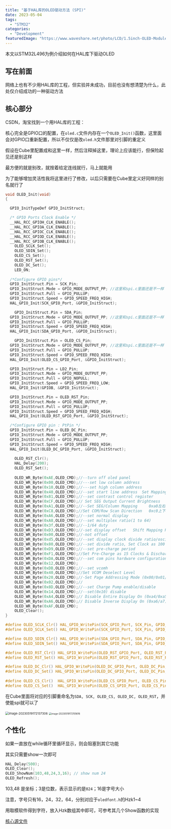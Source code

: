 ```yaml
---
title: "基于HAL库的OLED驱动方法 (SPI)"
date: 2023-05-04
tags:
  - "STM32"
categories:
  - "Development"
featuredImage: "https://www.waveshare.net/photo/LCD/1.5inch-OLED-Module/1.5inch-OLED-Module-1.jpg"
---
```


本文以STM32L496为例介绍如何在HAL库下驱动OLED

<!--more-->

## 写在前面

网络上也有不少用HAL库的工程，但实验并未成功，目前也没有想清楚为什么，此处仅介绍成功的一种驱动方法

## 核心部分

CSDN，淘宝找到一个用HAL库的工程：

核心完全是GPIO口的配置，在`oled.c`文件内存在一个`OLED_Init()`函数，这里面会对GPIO口重新配置，所以不仅仅是改`oled.h`文件那里对引脚的重定义

假设在Cube里配置成和这里一样，然后注释掉这里，理论上应该能行，但保险起见还是别这样

最方便的就是别改，就按着给定连线就行，马上就能用



为了能够增加灵活性我将这里进行了修改，以后只需要在Cube里定义好同样的别名就行了

```c
void OLED_Init(void)
{

  GPIO_InitTypeDef GPIO_InitStruct;

  /* GPIO Ports Clock Enable */
  __HAL_RCC_GPIOH_CLK_ENABLE();
  __HAL_RCC_GPIOA_CLK_ENABLE();
  __HAL_RCC_GPIOC_CLK_ENABLE();
  __HAL_RCC_GPIOD_CLK_ENABLE();
  __HAL_RCC_GPIOB_CLK_ENABLE();
	OLED_SCLK_Set();
	OLED_SDIN_Set();
	OLED_CS_Set();
	OLED_RST_Set();
	OLED_DC_Set();
	LED_ON;	
	
  /*Configure GPIO pins*/
  GPIO_InitStruct.Pin = SCK_Pin;
  GPIO_InitStruct.Mode = GPIO_MODE_OUTPUT_PP; //这里和spi.c里面还是不一样
  GPIO_InitStruct.Pull = GPIO_PULLUP;
  GPIO_InitStruct.Speed = GPIO_SPEED_FREQ_HIGH;
  HAL_GPIO_Init(SCK_GPIO_Port, &GPIO_InitStruct);

    GPIO_InitStruct.Pin = SDA_Pin;
  GPIO_InitStruct.Mode = GPIO_MODE_OUTPUT_PP; //这里和spi.c里面还是不一样
  GPIO_InitStruct.Pull = GPIO_PULLUP;
  GPIO_InitStruct.Speed = GPIO_SPEED_FREQ_HIGH;
  HAL_GPIO_Init(SDA_GPIO_Port, &GPIO_InitStruct);

    GPIO_InitStruct.Pin = OLED_CS_Pin;
  GPIO_InitStruct.Mode = GPIO_MODE_OUTPUT_PP; //这里和spi.c里面还是不一样
  GPIO_InitStruct.Pull = GPIO_PULLUP;
  GPIO_InitStruct.Speed = GPIO_SPEED_FREQ_HIGH;
  HAL_GPIO_Init(OLED_CS_GPIO_Port, &GPIO_InitStruct);

  GPIO_InitStruct.Pin = LD2_Pin;
  GPIO_InitStruct.Mode = GPIO_MODE_OUTPUT_PP;
  GPIO_InitStruct.Pull = GPIO_NOPULL;
  GPIO_InitStruct.Speed = GPIO_SPEED_FREQ_LOW;
  HAL_GPIO_Init(GPIOB, &GPIO_InitStruct);

  GPIO_InitStruct.Pin = OLED_RST_Pin;
  GPIO_InitStruct.Mode = GPIO_MODE_OUTPUT_PP;
  GPIO_InitStruct.Pull = GPIO_PULLUP;
  GPIO_InitStruct.Speed = GPIO_SPEED_FREQ_HIGH;
  HAL_GPIO_Init(OLED_RST_GPIO_Port, &GPIO_InitStruct);

  /*Configure GPIO pin : PtPin */
  GPIO_InitStruct.Pin = OLED_DC_Pin;
  GPIO_InitStruct.Mode = GPIO_MODE_OUTPUT_PP;
  GPIO_InitStruct.Pull = GPIO_PULLUP;
  GPIO_InitStruct.Speed = GPIO_SPEED_FREQ_HIGH;
  HAL_GPIO_Init(OLED_DC_GPIO_Port, &GPIO_InitStruct);
	
	OLED_RST_Clr();
	HAL_Delay(200);
	OLED_RST_Set();
	
	OLED_WR_Byte(0xAE,OLED_CMD);//--turn off oled panel
	OLED_WR_Byte(0x00,OLED_CMD);//---set low column address
	OLED_WR_Byte(0x10,OLED_CMD);//---set high column address
	OLED_WR_Byte(0x40,OLED_CMD);//--set start line address  Set Mapping RAM Display Start Line (0x00~0x3F)
	OLED_WR_Byte(0x81,OLED_CMD);//--set contrast control register
	OLED_WR_Byte(0xCF,OLED_CMD);// Set SEG Output Current Brightness
	OLED_WR_Byte(0xA1,OLED_CMD);//--Set SEG/Column Mapping     0xa0左右反置 0xa1正常
	OLED_WR_Byte(0xC8,OLED_CMD);//Set COM/Row Scan Direction   0xc0上下反置 0xc8正常
	OLED_WR_Byte(0xA6,OLED_CMD);//--set normal display
	OLED_WR_Byte(0xA8,OLED_CMD);//--set multiplex ratio(1 to 64)
	OLED_WR_Byte(0x3f,OLED_CMD);//--1/64 duty
	OLED_WR_Byte(0xD3,OLED_CMD);//-set display offset	Shift Mapping RAM Counter (0x00~0x3F)
	OLED_WR_Byte(0x00,OLED_CMD);//-not offset
	OLED_WR_Byte(0xd5,OLED_CMD);//--set display clock divide ratio/oscillator frequency
	OLED_WR_Byte(0x80,OLED_CMD);//--set divide ratio, Set Clock as 100 Frames/Sec
	OLED_WR_Byte(0xD9,OLED_CMD);//--set pre-charge period
	OLED_WR_Byte(0xF1,OLED_CMD);//Set Pre-Charge as 15 Clocks & Discharge as 1 Clock
	OLED_WR_Byte(0xDA,OLED_CMD);//--set com pins hardware configuration
	OLED_WR_Byte(0x12,OLED_CMD);
	OLED_WR_Byte(0xDB,OLED_CMD);//--set vcomh
	OLED_WR_Byte(0x40,OLED_CMD);//Set VCOM Deselect Level
	OLED_WR_Byte(0x20,OLED_CMD);//-Set Page Addressing Mode (0x00/0x01/0x02)
	OLED_WR_Byte(0x02,OLED_CMD);//
	OLED_WR_Byte(0x8D,OLED_CMD);//--set Charge Pump enable/disable
	OLED_WR_Byte(0x14,OLED_CMD);//--set(0x10) disable
	OLED_WR_Byte(0xA4,OLED_CMD);// Disable Entire Display On (0xa4/0xa5)
	OLED_WR_Byte(0xA6,OLED_CMD);// Disable Inverse Display On (0xa6/a7) 
	OLED_WR_Byte(0xAF,OLED_CMD);
	OLED_Clear();
}
```

```c
#define OLED_SCLK_Clr() HAL_GPIO_WritePin(SCK_GPIO_Port, SCK_Pin, GPIO_PIN_RESET);//CLK
#define OLED_SCLK_Set() HAL_GPIO_WritePin(SCK_GPIO_Port, SCK_Pin, GPIO_PIN_SET);

#define OLED_SDIN_Clr() HAL_GPIO_WritePin(SDA_GPIO_Port, SDA_Pin, GPIO_PIN_RESET)//DIN
#define OLED_SDIN_Set() HAL_GPIO_WritePin(SDA_GPIO_Port, SDA_Pin, GPIO_PIN_SET)

#define OLED_RST_Clr() HAL_GPIO_WritePin(OLED_RST_GPIO_Port, OLED_RST_Pin, GPIO_PIN_RESET)//RST
#define OLED_RST_Set() HAL_GPIO_WritePin(OLED_RST_GPIO_Port, OLED_RST_Pin, GPIO_PIN_SET)

#define OLED_DC_Clr() HAL_GPIO_WritePin(OLED_DC_GPIO_Port, OLED_DC_Pin, GPIO_PIN_RESET)//DC
#define OLED_DC_Set() HAL_GPIO_WritePin(OLED_DC_GPIO_Port, OLED_DC_Pin, GPIO_PIN_SET)
 		     
#define OLED_CS_Clr()  HAL_GPIO_WritePin(OLED_CS_GPIO_Port, OLED_CS_Pin, GPIO_PIN_RESET)//CS
#define OLED_CS_Set()  HAL_GPIO_WritePin(OLED_CS_GPIO_Port, OLED_CS_Pin, GPIO_PIN_SET)
```

在Cube里面将对应的引脚重命名为`SDA, SCK, OLED_CS, OLED_DC, OLED_RST`，并使能spi就可以了

<img src="https://cdn.jsdelivr.net/gh/zvictorliu/typoraPics@main/img/image-20230519172137306.png" alt="image-20230519172137306" style="zoom:67%;" />

<img src="https://cdn.jsdelivr.net/gh/zvictorliu/typoraPics@main/img/image-20230519172155616.png" alt="image-20230519172155616" style="zoom:50%;" />

## 个性化

如果一直放在while循环里循环显示，则会阻塞到其它功能

其实只需要show一次即可

```c
HAL_Delay(500);
OLED_Clear();
OLED_ShowNum(103,48,24,3,16); // show num 24
OLED_Refresh();
```

103,48 是坐标；3是位数，表示显示的是`024`；16是字号大小

注意，字号只有16，24，32，64，分别对应于`oledfont.h`的Hzk1~4

用取模软件得到字符，放入Hzk数组其中即可，可参考其几个Show函数的实现



[核心源文件](https://github.com/zvictorliu/techBlog/tree/master/assets/src/oled)
